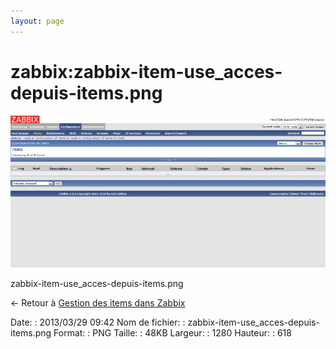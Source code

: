 ```yaml
---
layout: page
---
```


zabbix:zabbix-item-use\_acces-depuis-items.png
==============================================

[![zabbix-item-use\_acces-depuis-items.png](../../assets/media/zabbix/zabbix-item-use_acces-depuis-items.png@cache=&w=900&h=434 "zabbix-item-use_acces-depuis-items.png")](../../assets/media/zabbix/zabbix-item-use_acces-depuis-items.png@cache= "Afficher le fichier original")

zabbix-item-use\_acces-depuis-items.png

← Retour à [Gestion des items dans
Zabbix](../../zabbix/zabbix-item-use.html "zabbix:zabbix-item-use")

Date:
:   2013/03/29 09:42
Nom de fichier:
:   zabbix-item-use\_acces-depuis-items.png
Format:
:   PNG
Taille:
:   48KB
Largeur:
:   1280
Hauteur:
:   618

